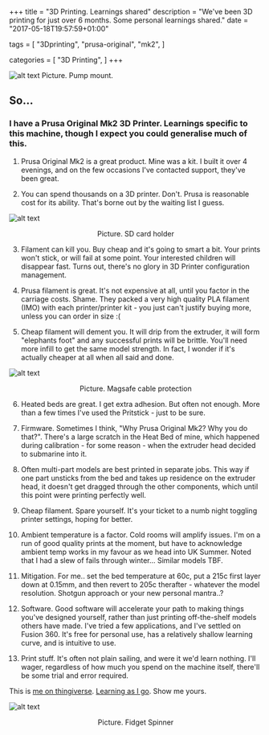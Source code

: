 +++
title = "3D Printing. Learnings shared"
description = "We've been 3D printing for just over 6 months. Some personal learnings shared."
date = "2017-05-18T19:57:59+01:00"

tags = [
    "3Dprinting",
	"prusa-original",
	"mk2",
]

categories = [
    "3D Printing",
]
+++

![alt text](https://thingiverse-production-new.s3.amazonaws.com/renders/20/4b/b7/7b/2d/290f686d06ad5516adbf22594411ad7e_preview_featured.JPG "3D printed Pump mount")
Picture. Pump mount.

## So...

### I have a Prusa Original Mk2 3D Printer. Learnings specific to this machine, though I expect you could generalise much of this.

1) Prusa Original Mk2 is a great product. Mine was a kit. I built it over 4 evenings, and on the few occasions I've contacted support, they've been great.

2) You can spend thousands on a 3D printer. Don't. Prusa is reasonable cost for its ability. That's borne out by the waiting list I guess.

![alt text](https://thingiverse-production-new.s3.amazonaws.com/renders/0f/ab/be/96/00/f56a6cd1de2b9a1f84e5bf135fca885b_preview_featured.JPG "SD Card holder")
<center>Picture. SD card holder</center>

3) Filament can kill you. Buy cheap and it's going to smart a bit. Your prints won't stick, or will fail at some point. Your interested children will disappear fast. Turns out, there's no glory in 3D Printer configuration management.

4) Prusa filament is great. It's not expensive at all, until you factor in the carriage costs. Shame. They packed a very high quality PLA filament (IMO) with each printer/printer kit - you just can't justify buying more, unless you can order in size :(

5) Cheap filament will dement you. It will drip from the extruder, it will form "elephants foot" and any successful prints will be brittle. You'll need more infill to get the same model strength. In fact,  I wonder if it's actually cheaper at all when all said and done.

![alt text](https://thingiverse-production-new.s3.amazonaws.com/renders/07/8c/28/de/58/677d358891418b54373085bacf9778b6_preview_featured.JPG "Mac Magsafe Protect")
<center>Picture. Magsafe cable protection</center>

6) Heated beds are great. I get extra adhesion. But often not enough. More than a few times I've used the Pritstick - just to be sure.

7) Firmware. Sometimes I think, "Why Prusa Original Mk2? Why you do that?". There's a large scratch in the Heat Bed of mine, which happened during calibration - for some reason - when the extruder head decided to submarine into it.

8) Often multi-part models are best printed in separate jobs. This way if one part unsticks from the bed and takes up residence on the extruder head, it doesn't get dragged through the other components, which until this point were printing perfectly well.

9) Cheap filament. Spare yourself. It's your ticket to a numb night toggling printer settings, hoping for better.

10) Ambient temperature is a factor. Cold rooms will amplify issues. I'm on a run of good quality prints at the moment, but have to acknowledge ambient temp works in my favour as we head into UK Summer. Noted that I had a slew of fails through winter... Similar models TBF.

11) Mitigation. For me.. set the bed temperature at 60c, put a 215c first layer down at 0.15mm, and then revert to 205c therafter - whatever the model resolution. Shotgun approach or your new personal mantra..? 

12) Software. Good software will accelerate your path to making things you've designed yourself, rather than just printing off-the-shelf models others have made. I've tried a few applications, and I've settled on Fusion 360. It's free for personal use, has a relatively shallow learning curve, and is intuitive to use. 

13) Print stuff. It's often not plain sailing, and were it we'd learn nothing. I'll wager, regardless of how much you spend on the machine itself, there'll be some trial and error required. 

This is [me on thingiverse](https://www.thingiverse.com/slippytrumpet/designs). [Learning as I go](https://www.thingiverse.com/slippytrumpet/designs). Show me yours.

![alt text](https://cdn.thingiverse.com/renders/18/1c/e3/85/7a/b88a46457e98d32ef92f633f82a1fe40_preview_featured.jpeg "Fidget Spinner")
<center>Picture. Fidget Spinner</center>







